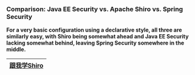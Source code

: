 

### Comparison: Java EE Security vs. Apache Shiro vs. Spring Security

**For a very basic configuration using a declarative style, all three are similarly easy, with Shiro being somewhat ahead and Java EE Security lacking somewhat behind, leaving Spring Security somewhere in the middle.**

[跟我学Shiro](https://www.iteye.com/blogs/subjects/shiro?page=2)|
---|
